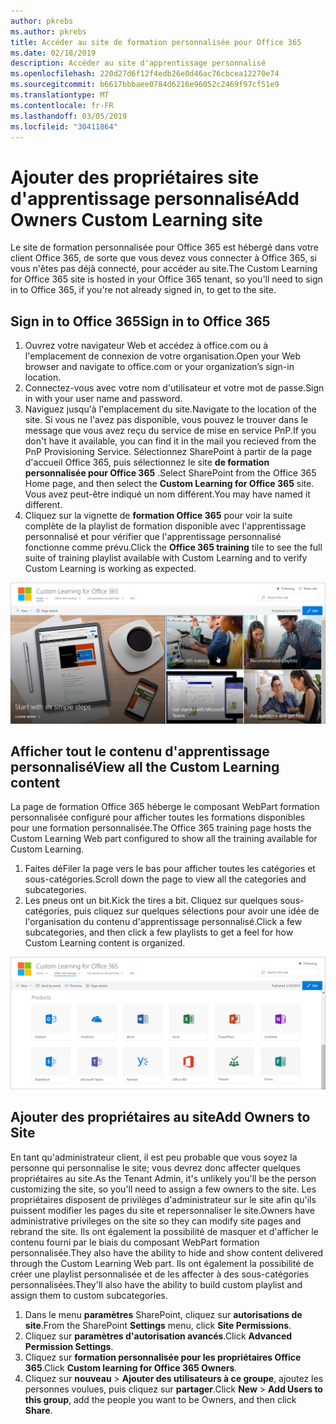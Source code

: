 ```yaml
---
author: pkrebs
ms.author: pkrebs
title: Accéder au site de formation personnalisée pour Office 365
ms.date: 02/18/2019
description: Accéder au site d'apprentissage personnalisé
ms.openlocfilehash: 220d27d6f12f4edb26e0d46ac76cbcea12270e74
ms.sourcegitcommit: b6617bbbaee0784d6216e96052c2469f97cf51e9
ms.translationtype: MT
ms.contentlocale: fr-FR
ms.lasthandoff: 03/05/2019
ms.locfileid: "30411864"
---
```

# <a name="add-owners-custom-learning-site"></a><span data-ttu-id="501e3-103">Ajouter des propriétaires site d'apprentissage personnalisé</span><span class="sxs-lookup"><span data-stu-id="501e3-103">Add Owners Custom Learning site</span></span>

<span data-ttu-id="501e3-104">Le site de formation personnalisée pour Office 365 est hébergé dans votre client Office 365, de sorte que vous devez vous connecter à Office 365, si vous n'êtes pas déjà connecté, pour accéder au site.</span><span class="sxs-lookup"><span data-stu-id="501e3-104">The Custom Learning for Office 365 site is hosted in your Office 365 tenant, so you'll need to sign in to Office 365, if you're not already signed in, to get to the site.</span></span> 

## <a name="sign-in-to-office-365"></a><span data-ttu-id="501e3-105">Sign in to Office 365</span><span class="sxs-lookup"><span data-stu-id="501e3-105">Sign in to Office 365</span></span> 

1.  <span data-ttu-id="501e3-106">Ouvrez votre navigateur Web et accédez à office.com ou à l'emplacement de connexion de votre organisation.</span><span class="sxs-lookup"><span data-stu-id="501e3-106">Open your Web browser and navigate to office.com or your organization’s sign-in location.</span></span> 
2.  <span data-ttu-id="501e3-107">Connectez-vous avec votre nom d'utilisateur et votre mot de passe.</span><span class="sxs-lookup"><span data-stu-id="501e3-107">Sign in with your user name and password.</span></span>
3.  <span data-ttu-id="501e3-108">Naviguez jusqu'à l'emplacement du site.</span><span class="sxs-lookup"><span data-stu-id="501e3-108">Navigate to the location of the site.</span></span> <span data-ttu-id="501e3-109">Si vous ne l'avez pas disponible, vous pouvez le trouver dans le message que vous avez reçu du service de mise en service PnP.</span><span class="sxs-lookup"><span data-stu-id="501e3-109">If you don't have it available, you can find it in the mail you recieved from the PnP Provisioning Service.</span></span> <span data-ttu-id="501e3-110">Sélectionnez SharePoint à partir de la page d'accueil Office 365, puis sélectionnez le site **de formation personnalisée pour Office 365** .</span><span class="sxs-lookup"><span data-stu-id="501e3-110">Select SharePoint from the Office 365 Home page, and then select the **Custom Learning for Office 365** site.</span></span> <span data-ttu-id="501e3-111">Vous avez peut-être indiqué un nom différent.</span><span class="sxs-lookup"><span data-stu-id="501e3-111">You may have named it different.</span></span> 
5. <span data-ttu-id="501e3-112">Cliquez sur la vignette de **formation Office 365** pour voir la suite complète de la playlist de formation disponible avec l'apprentissage personnalisé et pour vérifier que l'apprentissage personnalisé fonctionne comme prévu.</span><span class="sxs-lookup"><span data-stu-id="501e3-112">Click the **Office 365 training** tile to see the full suite of training playlist available with Custom Learning and to verify Custom Learning is working as expected.</span></span> 

![CG-goto. png](media/cg-goto.png)

## <a name="view-all-the-custom-learning-content"></a><span data-ttu-id="501e3-114">Afficher tout le contenu d'apprentissage personnalisé</span><span class="sxs-lookup"><span data-stu-id="501e3-114">View all the Custom Learning content</span></span>
<span data-ttu-id="501e3-115">La page de formation Office 365 héberge le composant WebPart formation personnalisée configuré pour afficher toutes les formations disponibles pour une formation personnalisée.</span><span class="sxs-lookup"><span data-stu-id="501e3-115">The Office 365 training page hosts the Custom Learning Web part configured to show all the training available for Custom Learning.</span></span> 

1. <span data-ttu-id="501e3-116">Faites déFiler la page vers le bas pour afficher toutes les catégories et sous-catégories.</span><span class="sxs-lookup"><span data-stu-id="501e3-116">Scroll down the page to view all the categories and subcategories.</span></span>
2. <span data-ttu-id="501e3-117">Les pneus ont un bit.</span><span class="sxs-lookup"><span data-stu-id="501e3-117">Kick the tires a bit.</span></span> <span data-ttu-id="501e3-118">Cliquez sur quelques sous-catégories, puis cliquez sur quelques sélections pour avoir une idée de l'organisation du contenu d'apprentissage personnalisé.</span><span class="sxs-lookup"><span data-stu-id="501e3-118">Click a few subcategories, and then click a few playlists to get a feel for how Custom Learning content is organized.</span></span> 

![CG-gotoall. png](media/cg-gotoall.png)

## <a name="add-owners-to-site"></a><span data-ttu-id="501e3-120">Ajouter des propriétaires au site</span><span class="sxs-lookup"><span data-stu-id="501e3-120">Add Owners to Site</span></span>
<span data-ttu-id="501e3-121">En tant qu'administrateur client, il est peu probable que vous soyez la personne qui personnalise le site; vous devrez donc affecter quelques propriétaires au site.</span><span class="sxs-lookup"><span data-stu-id="501e3-121">As the Tenant Admin, it's unlikely you'll be the person customizing the site, so you'll need to assign a few owners to the site.</span></span> <span data-ttu-id="501e3-122">Les propriétaires disposent de privilèges d'administrateur sur le site afin qu'ils puissent modifier les pages du site et repersonnaliser le site.</span><span class="sxs-lookup"><span data-stu-id="501e3-122">Owners have administrative privileges on the site so they can modify site pages and rebrand the site.</span></span> <span data-ttu-id="501e3-123">Ils ont également la possibilité de masquer et d'afficher le contenu fourni par le biais du composant WebPart formation personnalisée.</span><span class="sxs-lookup"><span data-stu-id="501e3-123">They also have the ability to hide and show content delivered through the Custom Learning Web part.</span></span> <span data-ttu-id="501e3-124">Ils ont également la possibilité de créer une playlist personnalisée et de les affecter à des sous-catégories personnalisées.</span><span class="sxs-lookup"><span data-stu-id="501e3-124">They'll also have the ability to build custom playlist and assign them to custom subcategories.</span></span>  

1. <span data-ttu-id="501e3-125">Dans le menu **paramètres** SharePoint, cliquez sur **autorisations de site**.</span><span class="sxs-lookup"><span data-stu-id="501e3-125">From the SharePoint **Settings** menu, click **Site Permissions**.</span></span>
2. <span data-ttu-id="501e3-126">Cliquez sur **paramètres d'autorisation avancés**.</span><span class="sxs-lookup"><span data-stu-id="501e3-126">Click **Advanced Permission Settings**.</span></span>
3. <span data-ttu-id="501e3-127">Cliquez sur **formation personnalisée pour les propriétaires Office 365**.</span><span class="sxs-lookup"><span data-stu-id="501e3-127">Click **Custom learning for Office 365 Owners**.</span></span>
4. <span data-ttu-id="501e3-128">Cliquez sur **nouveau** > **Ajouter des utilisateurs à ce groupe**, ajoutez les personnes voulues, puis cliquez sur **partager**.</span><span class="sxs-lookup"><span data-stu-id="501e3-128">Click **New** > **Add Users to this group**, add the people you want to be Owners, and then click **Share**.</span></span>

